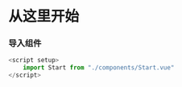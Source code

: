 # 从这里开始

### 导入组件
``` javascript
<script setup>
    import Start from "./components/Start.vue"
</script>

```
<script setup>
    import Start from "./components/Start.vue"
</script>

<Start/>